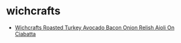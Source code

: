 # wichcrafts

 * [Wichcrafts Roasted Turkey Avocado Bacon Onion Relish Aioli On Ciabatta](../../index/w/wichcrafts-roasted-turkey-avocado-bacon-onion-relish-aioli-on-ciabatta-236737.json)
